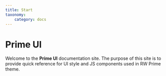 ```yaml
---
title: Start
taxonomy:
    category: docs
---
```


# Prime UI

Welcome to the **Prime UI** documentation site. The purpose of this site is to provide quick reference for UI style and JS components used in RW Prime theme. 